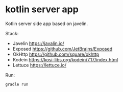 # kotlin server app

Kotlin server side app based on javelin.

Stack:
 * Javelin https://javalin.io/
 * Exposed https://github.com/JetBrains/Exposed
 * OkHttp https://github.com/square/okhttp
 * Kodein https://kosi-libs.org/kodein/7.17/index.html
 * Lettuce https://lettuce.io/


Run:

    gradle run

